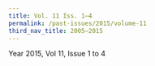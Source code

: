 ```yaml
---
title: Vol. 11 Iss. 1–4
permalink: /past-issues/2015/volume-11
third_nav_title: 2005–2015
---
```


Year 2015, Vol 11, Issue 1 to 4

